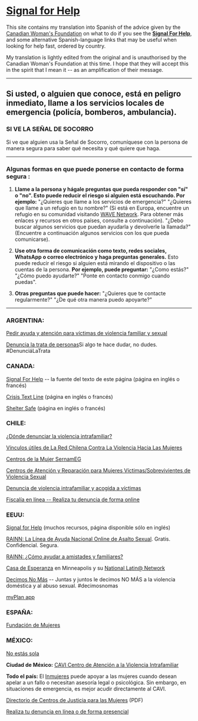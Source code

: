 # [Signal for Help](https://canadianwomen.org/signal-for-help/)

This site contains my translation into Spanish of the advice given by the [Canadian Woman's Foundation](https://canadianwomen.org/signal-for-help/) on what to do if you see the **[Signal For Help](https://canadianwomen.org/signal-for-help/)**, and some alternative Spanish-language links that may be useful when looking for help fast, ordered by country.

My translation is lightly edited from the original and is unauthorised by the Canadian Woman's Foundation at this time. I hope that they will accept this in the spirit that I mean it -- as an amplification of their message. 

---

## Si usted, o alguien que conoce, está en peligro inmediato, llame a los servicios locales de emergencia (policía, bomberos, ambulancia).

### SI VE LA SEÑAL DE SOCORRO

Si ve que alguien usa la Señal de Socorro, comuníquese con la persona de manera segura para saber qué necesita y qué quiere que haga.

---

### Algunas formas en que puede ponerse en contacto de forma segura :

1. **Llame a la persona y hágale preguntas que pueda responder con "sí" o "no". Esto puede reducir el riesgo si alguien está escuchando. Por ejemplo:**
"¿Quieres que llame a los servicios de emergencia?"
"¿Quieres que llame a un refugio en tu nombre?" (Si está en Europa, encuentre un refugio en su comunidad visitando [WAVE Network](https://www.wave-network.org/find-help/). Para obtener más enlaces y recursos en otros países, consulte a continuación).
"¿Debo buscar algunos servicios que puedan ayudarla y devolverle la llamada?" (Encuentre a continuación algunos servicios con los que pueda comunicarse).

2. **Use otra forma de comunicación como texto, redes sociales, WhatsApp o correo electrónico y haga preguntas generales.** Esto puede reducir el riesgo si alguien está mirando el dispositivo o las cuentas de la persona. **Por ejemplo, puede preguntar:**
"¿Como estás?"
"¿Cómo puedo ayudarte?"
"Ponte en contacto conmigo cuando puedas".

3. **Otras preguntas que puede hacer:**
"¿Quieres que te contacte regularmente?"
"¿De qué otra manera puedo apoyarte?"

---

### ARGENTINA:
[Pedir ayuda y atención para víctimas de violencia familiar y sexual](https://www.argentina.gob.ar/pedir-ayuda-y-atencion-para-victimas-de-violencia-familiar-y-sexual)

[Denuncia la trata de personas](https://www.argentina.gob.ar/denuncialatrata)Si algo te hace dudar, no dudes. #DenunciáLaTrata

### CANADA:
[Signal For Help](https://canadianwomen.org/signal-for-help/) -- la fuente del texto de este página (página en inglés o francés)

[Crisis Text Line](https://www.crisistextline.ca/) (página en inglés o francés)

[Shelter Safe](https://www.sheltersafe.ca/) (página en inglés o francés)

### CHILE:
[¿Dónde denunciar la violencia intrafamiliar?](https://www.divorciofacil.cl/violencia-intrafamiliar/#Donde_denunciar_la_violencia_intrafamiliar)

[Vínculos útiles de La Red Chilena Contra La Violencia Hacia Las Mujeres](http://www.nomasviolenciacontramujeres.cl/centros-de-atencion-2/)

[Centros de la Mujer SernamEG](https://www.sernameg.gob.cl/?page_id=30017)

[Centros de Atención y Reparación para Mujeres Víctimas/Sobrevivientes de Violencia Sexual](https://www.sernameg.gob.cl/?page_id=30023)

[Denuncia de violencia intrafamiliar y acogida a víctimas](https://www.chileatiende.gob.cl/fichas/379-denuncia-de-violencia-intrafamiliar-y-acogida-a-victimas)

[Fiscalía en línea -- Realiza tu denuncia de forma online](http://www.fiscaliadechile.cl/Fiscalia/quienes/formularios.jsp)

### EEUU:
[Signal for Help](https://www.womensfundingnetwork.org/signalforhelp/) (muchos recursos, página disponible sólo en inglés)

[RAINN: La Línea de Ayuda Nacional Online de Asalto Sexual](https://www.rainn.org/es). Gratis. Confidencial. Segura.

[RAINN: ¿Cómo ayudar a amistades y familiares?](https://espanol.thehotline.org/solicite-ayuda/ayudando-a-amistades-y-familiares/)

[Casa de Esperanza](https://casadeesperanza.org/es/) en Minneapolis y su [National Latin@ Network](https://www.nationallatinonetwork.org/espanol/)

[Decimos No Más](https://www.decimosnomas.org/) -- Juntas y juntos le decimos NO MÁS a la violencia doméstica y al abuso sexual. #decimosnomas

[myPlan app](https://www.myplanapp.org/home#)

### ESPAÑA:
[Fundación de Mujeres](http://www.fundacionmujeres.es/enlaces/index/1)

### MÉXICO:
[No estás sola](https://www.gob.mx/inmujeres/articulos/servicios-de-atencion-a-mujeres-en-situacion-de-violencia-de-los-estados?idiom=es)

**Ciudad de México:**
[CAVI Centro de Atención a la Violencia Intrafamiliar](https://www.fgjcdmx.gob.mx/cavi)

**Todo el país:**
El [Inmujeres](https://www.gob.mx/inmujeres) puede apoyar a las mujeres cuando desean apelar a un fallo o necesitan asesoría legal o psicológica. Sin embargo, en situaciones de emergencia, es mejor acudir directamente al CAVI.

[Directorio de Centros de Justicia para las Mujeres](https://www.gob.mx/cms/uploads/attachment/file/544677/Info_CJM_horarios_durante_Contingencia.pdf) (PDF)

[Realiza tu denuncia en línea o de forma presencial](https://www.denunciadigital.cdmx.gob.mx/)
